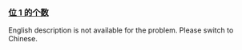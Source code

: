 ### [位 1 的个数](https://leetcode.com/problems/er-jin-zhi-zhong-1de-ge-shu-lcof)

English description is not available for the problem. Please switch to Chinese.